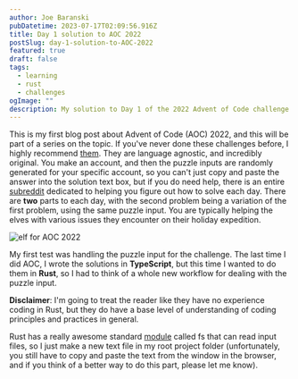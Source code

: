 ```yaml
---
author: Joe Baranski
pubDatetime: 2023-07-17T02:09:56.916Z
title: Day 1 solution to AOC 2022
postSlug: day-1-solution-to-AOC-2022
featured: true
draft: false
tags:
  - learning
  - rust
  - challenges
ogImage: ""
description: My solution to Day 1 of the 2022 Advent of Code challenge.
---
```


This is my first blog post about Advent of Code (AOC) 2022, and this will be part of a series on the topic. If you've never done these challenges before, I highly recommend [them](https://adventofcode.com/2022). They are language agnostic, and incredibly original. You make an account, and then the puzzle inputs are randomly generated for your specific account, so you can't just copy and paste the answer into the solution text box, but if you do need help, there is an entire [subreddit](https://www.reddit.com/r/adventofcode/) dedicated to helping you figure out how to solve each day. There are **two** parts to each day, with the second problem being a variation of the first problem, using the same puzzle input. You are typically helping the elves with various issues they encounter on their holiday expedition.

![elf for AOC 2022](/assets/elf.png)

My first test was handling the puzzle input for the challenge. The last time I did AOC, I wrote the solutions in **TypeScript**, but this time I wanted to do them in **Rust**, so I had to think of a whole new workflow for dealing with the puzzle input.

**Disclaimer**: I'm going to treat the reader like they have no experience coding in Rust, but they do have a base level of understanding of coding principles and practices in general.

Rust has a really awesome standard [module](https://doc.rust-lang.org/std/fs/) called fs that can read input files, so I just make a new text file in my root project folder (unfortunately, you still have to copy and paste the text from the window in the browser, and if you think of a better way to do this part, please let me know).
